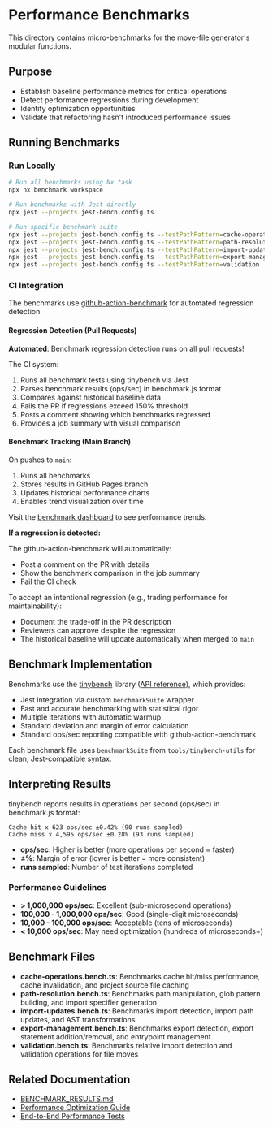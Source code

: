 # Performance Benchmarks

This directory contains micro-benchmarks for the move-file generator's modular functions.

## Purpose

- Establish baseline performance metrics for critical operations
- Detect performance regressions during development
- Identify optimization opportunities
- Validate that refactoring hasn't introduced performance issues

## Running Benchmarks

### Run Locally

```bash
# Run all benchmarks using Nx task
npx nx benchmark workspace

# Run benchmarks with Jest directly
npx jest --projects jest-bench.config.ts

# Run specific benchmark suite
npx jest --projects jest-bench.config.ts --testPathPattern=cache-operations
npx jest --projects jest-bench.config.ts --testPathPattern=path-resolution
npx jest --projects jest-bench.config.ts --testPathPattern=import-updates
npx jest --projects jest-bench.config.ts --testPathPattern=export-management
npx jest --projects jest-bench.config.ts --testPathPattern=validation
```

### CI Integration

The benchmarks use [github-action-benchmark](https://github.com/benchmark-action/github-action-benchmark) for automated regression detection.

#### Regression Detection (Pull Requests)

**Automated**: Benchmark regression detection runs on all pull requests!

The CI system:

1. Runs all benchmark tests using tinybench via Jest
2. Parses benchmark results (ops/sec) in benchmark.js format
3. Compares against historical baseline data
4. Fails the PR if regressions exceed 150% threshold
5. Posts a comment showing which benchmarks regressed
6. Provides a job summary with visual comparison

#### Benchmark Tracking (Main Branch)

On pushes to `main`:

1. Runs all benchmarks
2. Stores results in GitHub Pages branch
3. Updates historical performance charts
4. Enables trend visualization over time

Visit the [benchmark dashboard](https://nx-worker.github.io/nxworker-workspace/dev/bench/) to see performance trends.

**If a regression is detected:**

The github-action-benchmark will automatically:

- Post a comment on the PR with details
- Show the benchmark comparison in the job summary
- Fail the CI check

To accept an intentional regression (e.g., trading performance for maintainability):

- Document the trade-off in the PR description
- Reviewers can approve despite the regression
- The historical baseline will update automatically when merged to `main`

## Benchmark Implementation

Benchmarks use the [tinybench](https://www.npmjs.com/package/tinybench) library ([API reference](https://tinylibs.github.io/tinybench/)), which provides:

- Jest integration via custom `benchmarkSuite` wrapper
- Fast and accurate benchmarking with statistical rigor
- Multiple iterations with automatic warmup
- Standard deviation and margin of error calculation
- Standard ops/sec reporting compatible with github-action-benchmark

Each benchmark file uses `benchmarkSuite` from `tools/tinybench-utils` for clean, Jest-compatible syntax.

## Interpreting Results

tinybench reports results in operations per second (ops/sec) in benchmark.js format:

```
Cache hit x 623 ops/sec ±0.42% (90 runs sampled)
Cache miss x 4,595 ops/sec ±0.28% (93 runs sampled)
```

- **ops/sec**: Higher is better (more operations per second = faster)
- **±%**: Margin of error (lower is better = more consistent)
- **runs sampled**: Number of test iterations completed

### Performance Guidelines

- **> 1,000,000 ops/sec**: Excellent (sub-microsecond operations)
- **100,000 - 1,000,000 ops/sec**: Good (single-digit microseconds)
- **10,000 - 100,000 ops/sec**: Acceptable (tens of microseconds)
- **< 10,000 ops/sec**: May need optimization (hundreds of microseconds+)

## Benchmark Files

- **cache-operations.bench.ts**: Benchmarks cache hit/miss performance, cache invalidation, and project source file caching
- **path-resolution.bench.ts**: Benchmarks path manipulation, glob pattern building, and import specifier generation
- **import-updates.bench.ts**: Benchmarks import detection, import path updates, and AST transformations
- **export-management.bench.ts**: Benchmarks export detection, export statement addition/removal, and entrypoint management
- **validation.bench.ts**: Benchmarks relative import detection and validation operations for file moves

## Related Documentation

- [BENCHMARK_RESULTS.md](../../../../../BENCHMARK_RESULTS.md)
- [Performance Optimization Guide](../../../../../docs/performance-optimization.md)
- [End-to-End Performance Tests](../../../../workspace-e2e/src/performance-benchmark.spec.ts)
